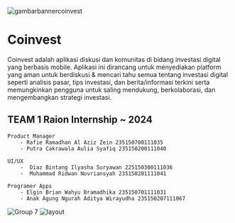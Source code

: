 ![gambarbannercoinvest](https://github.com/elginbrian/Raion-Coinvest/assets/83379121/4d0568d6-a6ec-4a17-b49a-37f7cc332bd7)
# Coinvest

Coinvest adalah aplikasi diskusi dan komunitas di bidang investasi digital yang berbasis mobile. Aplikasi ini dirancang untuk menyediakan platform yang aman untuk berdiskusi & mencari tahu semua tentang investasi digital seperti  analisis pasar, tips investasi, dan berita/informasi terkini serta memungkinkan pengguna untuk saling mendukung, berkolaborasi, dan mengembangkan strategi investasi.


## TEAM 1 Raion Internship ~ 2024

    Product Manager
        - Rafie Ramadhan Al Aziz Zein 235150700111035
        - Putra Cakrawala Aulia Syafiq 235150200111040
    
    UI/UX
        -  Diaz Bintang Ilyasha Suryawan 225150300111036
        -  Muhammad Ridwan Novriansyah 235150201111041

    Programer Apps
        - Elgin Brian Wahyu Bramadhika 235150701111031
        - Anak Agung Ngurah Aditya Wirayudha 235150207111067
        
![Group 7](https://github.com/elginbrian/Raion-Coinvest/assets/83379121/b545ea3f-d306-45f1-b8e1-ecf19249246d)
![layout](https://github.com/elginbrian/Raion-Coinvest/assets/83379121/12d46514-bc6a-4e09-a4ab-3e3a0ecc6f53)

